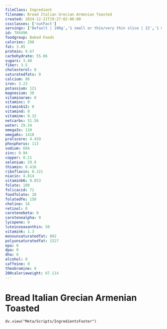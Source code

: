 ```yaml
---
fileClass: Ingredient
filename: Bread Italian Grecian Armenian Toasted
created: 2024-12-21T19:27:02-06:00
cssclasses: ['nutFact']
servings: ['Default | 100g','1 small or thin/very thin slice | 22','1 medium or regular slice | 28','1 large or thick slice | 39','1 slice, crust not eaten | 13','1 slice, snack-size | 9','1 loaf (10-3/4" long) | 413','1 cubic inch | 2']
id: 784496
foodgroup: Baked Foods
calories: 298
fat: 3.85
protein: 9.67
carbohydrate: 55.06
sugars: 3.48
fiber: 3.5
cholesterol: 0
saturatedfats: 0
calcium: 86
iron: 3.23
potassium: 121
magnesium: 30
vitaminarae: 0
vitaminc: 0
vitaminb12: 0
vitamind: 0
vitamine: 0.32
netcarbs: 51.56
water: 29.34
omega3s: 110
omega6s: 1418
pralscore: 4.459
phosphorus: 113
sodium: 604
zinc: 0.94
copper: 0.21
selenium: 29.9
thiamin: 0.416
riboflavin: 0.321
niacin: 4.814
vitaminb6: 0.053
folate: 100
folicacid: 72
foodfolate: 28
folatedfe: 150
choline: 16
retinol: 0
carotenebeta: 0
carotenealpha: 0
lycopene: 0
luteinzeaxanthin: 50
vitamink: 1.3
monounsaturatedfat: 892
polyunsaturatedfat: 1527
epa: 0
dpa: 0
dha: 0
alcohol: 0
caffeine: 0
theobromine: 0
200calorieweight: 67.114
---
```


# Bread Italian Grecian Armenian Toasted

```dataviewjs
dv.view("Meta/Scripts/IngredientsFooter")
```